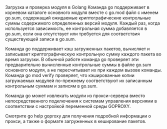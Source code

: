 Загрузка и проверка модуля в Golang
Команда go поддерживает в корневом каталоге основного модуля вместе с go.mod файл с именем go.sum, содержащий ожидаемые криптографические контрольные суммы содержимого определенных версий модуля. Каждый раз, когда используется зависимость, ее контрольная сумма добавляется в go.sum, если она отсутствует или требуется для соответствия существующей записи в go.sum.

Команда go поддерживает кэш загруженных пакетов, вычисляет и записывает криптографическую контрольную сумму каждого пакета во время загрузки. В обычной работе команда go проверяет эти предварительно вычисленные контрольные суммы в файле go.sum основного модуля, а не пересчитывает их при каждом вызове команды. Команда go mod verify проверяет, что кэшированные копии загружаемых модулей по-прежнему соответствуют их записанным контрольным суммам и записям в go.sum.

Команда go может извлекать модули из прокси-сервера вместо непосредственного подключения к системам управления версиями в соответствии с настройкой переменной среды GOPROXY.

Смотрите go help goproxy для получения подробной информации о прокси, а также о формате загруженных в кеширование пакетов.
